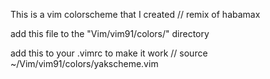 
This is a vim colorscheme that I created // remix of habamax

add this file to the "Vim/vim91/colors/" directory

add this to your .vimrc to make it work // source ~/Vim/vim91/colors/yakscheme.vim
